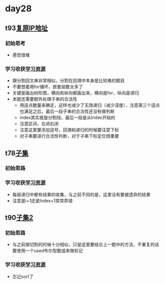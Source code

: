 # day28
## t93[复原IP地址](https://leetcode.cn/problems/restore-ip-addresses/)
### 初始思考
  - 感觉很难
### 学习收获[学习资源](https://www.bilibili.com/video/BV1XP4y1U73i/?spm_id_from=333.788&vd_source=f0ddb4642249f19ba16b9ccf8ca6e632)
  - 跟分割回文串非常相似，分割在回溯中本身是比较难的题目
  - 不要想着用for循环，嵌套层数太多了
  - 关键是画出树形图，横向和纵向都画出来，横向是for，纵向是递归
  - 本题还需要额外处理子串的合法性
    - 用逗点数量来确定，这样也减少了无效递归（减少深度），注意第三个逗点也满足之后，最后一段子串的合法性还没有做判断
    - index其实就是分割线，最后一段是从Index开始的
    - 注意区间，左闭右闭
    - 注意这里要添加逗号，回溯和递归的时候要注意下标
    - 对子串要进行合法性判断，对于子串下标定位很重要
 ## t78[子集](https://leetcode.cn/problems/subsets/)
 ### 初始思路
 ### 学习收获[学习资源](https://programmercarl.com/0078.%E5%AD%90%E9%9B%86.html#%E5%9B%9E%E6%BA%AF%E4%B8%89%E9%83%A8%E6%9B%B2)
  - 每层递归中都有结果的收集，与之前不同的是，这里没有要被遗弃的结果
  - 注意是i+1还是Index+1常常弄错
 ## t90[子集2](https://leetcode.cn/problems/subsets-ii/description/)
 ### 初始思路
  - 与之前做切割的时候十分相似，只是这里要结合上一题中的方法，不重复的话要使用一个used布尔型数组来做标记
 ### 学习收获[学习资源](https://programmercarl.com/0090.%E5%AD%90%E9%9B%86II.html#%E6%80%9D%E8%B7%AF)
  - 忘记sort了
